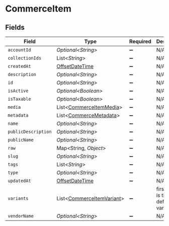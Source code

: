# CommerceItem


## Fields

| Field                                                                                     | Type                                                                                      | Required                                                                                  | Description                                                                               |
| ----------------------------------------------------------------------------------------- | ----------------------------------------------------------------------------------------- | ----------------------------------------------------------------------------------------- | ----------------------------------------------------------------------------------------- |
| `accountId`                                                                               | *Optional\<String>*                                                                       | :heavy_minus_sign:                                                                        | N/A                                                                                       |
| `collectionIds`                                                                           | List\<*String*>                                                                           | :heavy_minus_sign:                                                                        | N/A                                                                                       |
| `createdAt`                                                                               | [OffsetDateTime](https://docs.oracle.com/javase/8/docs/api/java/time/OffsetDateTime.html) | :heavy_minus_sign:                                                                        | N/A                                                                                       |
| `description`                                                                             | *Optional\<String>*                                                                       | :heavy_minus_sign:                                                                        | N/A                                                                                       |
| `id`                                                                                      | *Optional\<String>*                                                                       | :heavy_minus_sign:                                                                        | N/A                                                                                       |
| `isActive`                                                                                | *Optional\<Boolean>*                                                                      | :heavy_minus_sign:                                                                        | N/A                                                                                       |
| `isTaxable`                                                                               | *Optional\<Boolean>*                                                                      | :heavy_minus_sign:                                                                        | N/A                                                                                       |
| `media`                                                                                   | List\<[CommerceItemMedia](../../models/shared/CommerceItemMedia.md)>                      | :heavy_minus_sign:                                                                        | N/A                                                                                       |
| `metadata`                                                                                | List\<[CommerceMetadata](../../models/shared/CommerceMetadata.md)>                        | :heavy_minus_sign:                                                                        | N/A                                                                                       |
| `name`                                                                                    | *Optional\<String>*                                                                       | :heavy_minus_sign:                                                                        | N/A                                                                                       |
| `publicDescription`                                                                       | *Optional\<String>*                                                                       | :heavy_minus_sign:                                                                        | N/A                                                                                       |
| `publicName`                                                                              | *Optional\<String>*                                                                       | :heavy_minus_sign:                                                                        | N/A                                                                                       |
| `raw`                                                                                     | Map\<String, *Object*>                                                                    | :heavy_minus_sign:                                                                        | N/A                                                                                       |
| `slug`                                                                                    | *Optional\<String>*                                                                       | :heavy_minus_sign:                                                                        | N/A                                                                                       |
| `tags`                                                                                    | List\<*String*>                                                                           | :heavy_minus_sign:                                                                        | N/A                                                                                       |
| `type`                                                                                    | *Optional\<String>*                                                                       | :heavy_minus_sign:                                                                        | N/A                                                                                       |
| `updatedAt`                                                                               | [OffsetDateTime](https://docs.oracle.com/javase/8/docs/api/java/time/OffsetDateTime.html) | :heavy_minus_sign:                                                                        | N/A                                                                                       |
| `variants`                                                                                | List\<[CommerceItemVariant](../../models/shared/CommerceItemVariant.md)>                  | :heavy_minus_sign:                                                                        | first variant is the default variant                                                      |
| `vendorName`                                                                              | *Optional\<String>*                                                                       | :heavy_minus_sign:                                                                        | N/A                                                                                       |